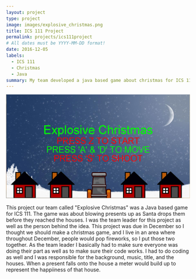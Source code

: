 ```yaml
---
layout: project
type: project
image: images/explosive_christmas.png
title: ICS 111 Project
permalink: projects/ics111project
# All dates must be YYYY-MM-DD format!
date: 2016-12-05
labels:
  - ICS 111
  - Christmas
  - Java
summary: My team developed a java based game about christmas for ICS 111.
---
```


<div class="ui images">
  <img class="ui rotate image" src="../images/explosive christmas.PNG">
</div>

This project our team called "Explosive Christmas" was a Java based game for ICS 111. The game was about blowing presents up as Santa drops them before they reached the houses. I was the team leader for this project as well as the person behind the idea. This project was due in December so I thought we should make a christmas game, and I live in an area where throughout December, people would pop fireworks, so I put those two together. As the team leader I basically had to make sure everyone was doing their part as well as to make sure their code works. I had to do coding as well and I was responsible for the background, music, title, and the houses. When a present falls onto the house a meter would build up to represent the happiiness of that house.



